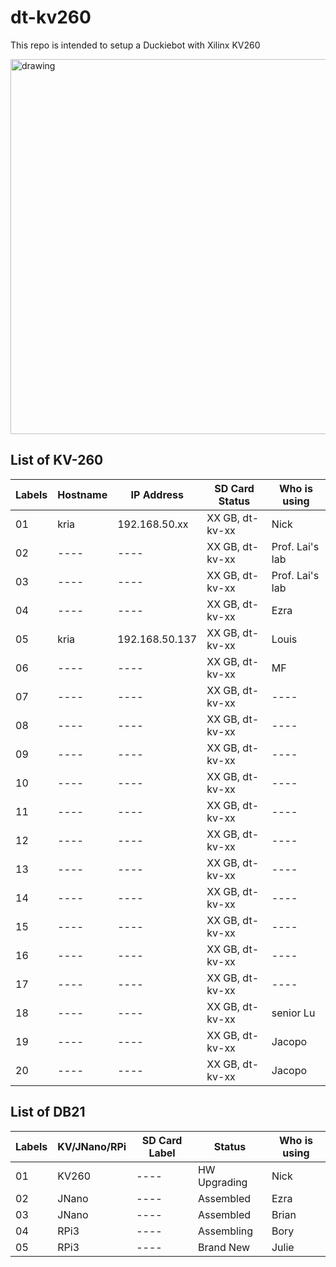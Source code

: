 # dt-kv260

This repo is intended to setup a Duckiebot with Xilinx KV260

<img src="https://user-images.githubusercontent.com/16217256/151703868-4a1f3fac-34e2-4c9b-8c00-47693c7cac59.png" alt="drawing" width="600"/>


## List of KV-260

| Labels  | Hostname | IP Address      | SD Card Status  | Who is using    |
| --------| -------- | --------------  | --------------  | --------------- |
| 01      | kria     | 192.168.50.xx   | XX GB, dt-kv-xx | Nick            |   
| 02      | ----     | ----            | XX GB, dt-kv-xx | Prof. Lai's lab |
| 03      | ----     | ----            | XX GB, dt-kv-xx | Prof. Lai's lab |
| 04      | ----     | ----            | XX GB, dt-kv-xx | Ezra            |
| 05      | kria     | 192.168.50.137  | XX GB, dt-kv-xx | Louis           |
| 06      | ----     | ----            | XX GB, dt-kv-xx | MF              |
| 07      | ----     | ----            | XX GB, dt-kv-xx | ----            |
| 08      | ----     | ----            | XX GB, dt-kv-xx | ----            |
| 09      | ----     | ----            | XX GB, dt-kv-xx | ----            |
| 10      | ----     | ----            | XX GB, dt-kv-xx | ----            |
| 11      | ----     | ----            | XX GB, dt-kv-xx | ----            |
| 12      | ----     | ----            | XX GB, dt-kv-xx | ----            |
| 13      | ----     | ----            | XX GB, dt-kv-xx | ----            |
| 14      | ----     | ----            | XX GB, dt-kv-xx | ----            |
| 15      | ----     | ----            | XX GB, dt-kv-xx | ----            |
| 16      | ----     | ----            | XX GB, dt-kv-xx | ----            |
| 17      | ----     | ----            | XX GB, dt-kv-xx | ----            |
| 18      | ----     | ----            | XX GB, dt-kv-xx | senior Lu       |
| 19      | ----     | ----            | XX GB, dt-kv-xx | Jacopo          |
| 20      | ----     | ----            | XX GB, dt-kv-xx | Jacopo          |

## List of DB21

| Labels  | KV/JNano/RPi | SD Card Label   | Status      | Who is using    |
| --------| -------- | --------------  | --------------  | --------------- |
| 01      | KV260    | ----            | HW Upgrading    | Nick      |
| 02      | JNano    | ----            | Assembled       | Ezra      |
| 03      | JNano    | ----            | Assembled       | Brian     |
| 04      | RPi3     | ----            | Assembling      | Bory      |
| 05      | RPi3     | ----            | Brand New       | Julie     |
